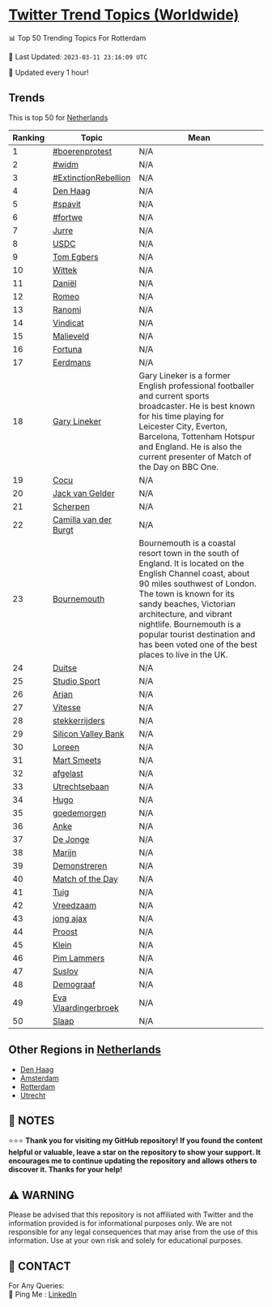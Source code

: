 [Twitter Trend Topics (Worldwide)](https://github.com/ErcinDedeoglu/Twitter-Trend-Topics)
==========


📊 Top 50 Trending Topics For Rotterdam

📆 Last Updated: `2023-03-11 23:16:09 UTC`

🔧 Updated every 1 hour!


## Trends

This is top 50 for [Netherlands](</Netherlands>)

| Ranking | Topic | Mean |
| ------- | ------------ | ------------ |
| 1 | [#boerenprotest](http://twitter.com/search?q=%23boerenprotest) | N/A |
| 2 | [#widm](http://twitter.com/search?q=%23widm) | N/A |
| 3 | [#ExtinctionRebellion](http://twitter.com/search?q=%23ExtinctionRebellion) | N/A |
| 4 | [Den Haag](http://twitter.com/search?q=Den+Haag) | N/A |
| 5 | [#spavit](http://twitter.com/search?q=%23spavit) | N/A |
| 6 | [#fortwe](http://twitter.com/search?q=%23fortwe) | N/A |
| 7 | [Jurre](http://twitter.com/search?q=Jurre) | N/A |
| 8 | [USDC](http://twitter.com/search?q=USDC) | N/A |
| 9 | [Tom Egbers](http://twitter.com/search?q=Tom+Egbers) | N/A |
| 10 | [Wittek](http://twitter.com/search?q=Wittek) | N/A |
| 11 | [Daniël](http://twitter.com/search?q=Dani%c3%abl) | N/A |
| 12 | [Romeo](http://twitter.com/search?q=Romeo) | N/A |
| 13 | [Ranomi](http://twitter.com/search?q=Ranomi) | N/A |
| 14 | [Vindicat](http://twitter.com/search?q=Vindicat) | N/A |
| 15 | [Malieveld](http://twitter.com/search?q=Malieveld) | N/A |
| 16 | [Fortuna](http://twitter.com/search?q=Fortuna) | N/A |
| 17 | [Eerdmans](http://twitter.com/search?q=Eerdmans) | N/A |
| 18 | [Gary Lineker](http://twitter.com/search?q=Gary+Lineker) | Gary Lineker is a former English professional footballer and current sports broadcaster. He is best known for his time playing for Leicester City, Everton, Barcelona, Tottenham Hotspur and England. He is also the current presenter of Match of the Day on BBC One. |
| 19 | [Cocu](http://twitter.com/search?q=Cocu) | N/A |
| 20 | [Jack van Gelder](http://twitter.com/search?q=Jack+van+Gelder) | N/A |
| 21 | [Scherpen](http://twitter.com/search?q=Scherpen) | N/A |
| 22 | [Camilla van der Burgt](http://twitter.com/search?q=Camilla+van+der+Burgt) | N/A |
| 23 | [Bournemouth](http://twitter.com/search?q=Bournemouth) | Bournemouth is a coastal resort town in the south of England. It is located on the English Channel coast, about 90 miles southwest of London. The town is known for its sandy beaches, Victorian architecture, and vibrant nightlife. Bournemouth is a popular tourist destination and has been voted one of the best places to live in the UK. |
| 24 | [Duitse](http://twitter.com/search?q=Duitse) | N/A |
| 25 | [Studio Sport](http://twitter.com/search?q=Studio+Sport) | N/A |
| 26 | [Arjan](http://twitter.com/search?q=Arjan) | N/A |
| 27 | [Vitesse](http://twitter.com/search?q=Vitesse) | N/A |
| 28 | [stekkerrijders](http://twitter.com/search?q=stekkerrijders) | N/A |
| 29 | [Silicon Valley Bank](http://twitter.com/search?q=Silicon+Valley+Bank) | N/A |
| 30 | [Loreen](http://twitter.com/search?q=Loreen) | N/A |
| 31 | [Mart Smeets](http://twitter.com/search?q=Mart+Smeets) | N/A |
| 32 | [afgelast](http://twitter.com/search?q=afgelast) | N/A |
| 33 | [Utrechtsebaan](http://twitter.com/search?q=Utrechtsebaan) | N/A |
| 34 | [Hugo](http://twitter.com/search?q=Hugo) | N/A |
| 35 | [goedemorgen](http://twitter.com/search?q=goedemorgen) | N/A |
| 36 | [Anke](http://twitter.com/search?q=Anke) | N/A |
| 37 | [De Jonge](http://twitter.com/search?q=De+Jonge) | N/A |
| 38 | [Marijn](http://twitter.com/search?q=Marijn) | N/A |
| 39 | [Demonstreren](http://twitter.com/search?q=Demonstreren) | N/A |
| 40 | [Match of the Day](http://twitter.com/search?q=Match+of+the+Day) | N/A |
| 41 | [Tuig](http://twitter.com/search?q=Tuig) | N/A |
| 42 | [Vreedzaam](http://twitter.com/search?q=Vreedzaam) | N/A |
| 43 | [jong ajax](http://twitter.com/search?q=jong+ajax) | N/A |
| 44 | [Proost](http://twitter.com/search?q=Proost) | N/A |
| 45 | [Klein](http://twitter.com/search?q=Klein) | N/A |
| 46 | [Pim Lammers](http://twitter.com/search?q=Pim+Lammers) | N/A |
| 47 | [Suslov](http://twitter.com/search?q=Suslov) | N/A |
| 48 | [Demograaf](http://twitter.com/search?q=Demograaf) | N/A |
| 49 | [Eva Vlaardingerbroek](http://twitter.com/search?q=Eva+Vlaardingerbroek) | N/A |
| 50 | [Slaap](http://twitter.com/search?q=Slaap) | N/A |



## Other Regions in [Netherlands](</Netherlands>)

* [Den Haag](</Netherlands/Den Haag.md>)
* [Amsterdam](</Netherlands/Amsterdam.md>)
* [Rotterdam](</Netherlands/Rotterdam.md>)
* [Utrecht](</Netherlands/Utrecht.md>)



## 📝 NOTES

⭐⭐⭐ **Thank you for visiting my GitHub repository! If you found the content helpful or valuable, leave a star on the repository to show your support. It encourages me to continue updating the repository and allows others to discover it. Thanks for your help!**


## ⚠️ WARNING

Please be advised that this repository is not affiliated with Twitter and the information provided is for informational purposes only. We are not responsible for any legal consequences that may arise from the use of this information. Use at your own risk and solely for educational purposes.


## 📨 CONTACT

 For Any Queries:  
            🏓 Ping Me : [LinkedIn](https://www.linkedin.com/in/ercindedeoglu/)
